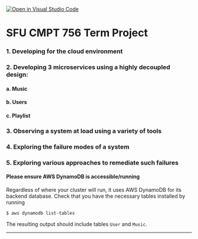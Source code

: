 [![Open in Visual Studio Code](https://classroom.github.com/assets/open-in-vscode-f059dc9a6f8d3a56e377f745f24479a46679e63a5d9fe6f495e02850cd0d8118.svg)](https://classroom.github.com/online_ide?assignment_repo_id=6690081&assignment_repo_type=AssignmentRepo)
# SFU CMPT 756 Term Project


### 1. Developing for the cloud environment

### 2. Developing 3 microservices using a highly decoupled design:
#### a. Music 
#### b. Users 
#### c. Playlist

### 3. Observing a system at load using a variety of tools

### 4. Exploring the failure modes of a system

### 5. Exploring various approaches to remediate such failures


#### Please ensure AWS DynamoDB is accessible/running
Regardless of where your cluster will run, it uses AWS DynamoDB
for its backend database. Check that you have the necessary tables
installed by running

~~~
$ aws dynamodb list-tables
~~~

The resulting output should include tables `User` and `Music`.

----


